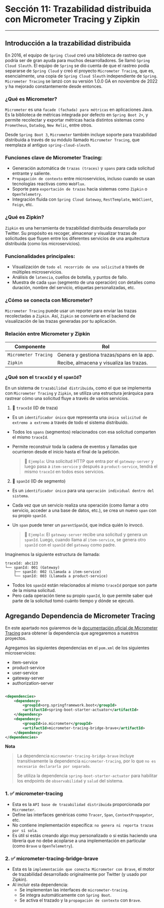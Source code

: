 # Sección 11: Trazabilidad distribuida con Micrometer Tracing y Zipkin

---

## Introducción a la trazabilidad distribuida

En 2016, el equipo de `Spring Cloud` creó una biblioteca de rastreo que podría ser de gran ayuda para muchos
desarrolladores. Se llamó `Spring Cloud Sleuth`. El equipo de `Spring` se dio cuenta de que el rastreo podía
separarse de `Spring Cloud` y creó el proyecto `Micrometer Tracing`, que es, esencialmente, una copia de
`Spring Cloud Sleuth` independiente de `Spring`. `Micrometer Tracing` se lanzó con su versión 1.0.0 GA en
noviembre de 2022 y ha mejorado constantemente desde entonces.

### ¿Qué es Micrometer?

`Micrometer` es una `facade (fachada) para métricas` en aplicaciones Java. Es la biblioteca de métricas integrada por
defecto en `Spring Boot 2+`, y permite recolectar y exportar métricas hacia distintos sistemas como `Prometheus`,
`Datadog`, `New Relic`, entre otros.

Desde `Spring Boot 3`, `Micrometer` también incluye soporte para trazabilidad distribuida a través de su módulo llamado
`Micrometer Tracing`, que reemplaza al antiguo `spring-cloud-sleuth`.

### Funciones clave de Micrometer Tracing:

- Generación automática de `trazas (traces)` y `spans` para cada solicitud entrante y saliente.
- `Propagación de contexto` entre microservicios, incluso cuando se usan tecnologías reactivas como `WebFlux`.
- Soporte para `exportación de trazas` hacia sistemas como `Zipkin` o `OpenTelemetry`.
- Integración fluida con `Spring Cloud Gateway`, `RestTemplate`, `WebClient`, `Feign`, etc.

### ¿Qué es Zipkin?

`Zipkin` es una herramienta de trazabilidad distribuida desarrollada por Twitter. Su propósito es recoger, almacenar y
visualizar trazas de solicitudes que fluyen entre los diferentes servicios de una arquitectura distribuida (como los
microservicios).

### Funcionalidades principales:

- Visualización de `todo el recorrido de una solicitud` a través de múltiples microservicios.
- Análisis de `latencia`, cuellos de botella, y puntos de fallo.
- Muestra de cada `span` (segmento de una operación) con detalles como duración, nombre del servicio, etiquetas
  personalizadas, etc.

### ¿Cómo se conecta con Micrometer?

`Micrometer Tracing` puede usar un reporter para enviar las trazas recolectadas a `Zipkin`. Así, `Zipkin` se convierte
en el backend de visualización de las trazas generadas por tu aplicación.

### Relación entre Micrometer y Zipkin

| Componente           | Rol                                       |
|----------------------|-------------------------------------------|
| `Micrometer Tracing` | Genera y gestiona trazas/spans en la app. |
| `Zipkin`             | Recibe, almacena y visualiza las trazas.  |

### ¿Qué son el `traceId` y el `spanId`?

En un sistema de `trazabilidad distribuida`, como el que se implementa con `Micrometer Tracing` y `Zipkin`, se utiliza
una estructura jerárquica para rastrear cómo una solicitud fluye a través de varios servicios.

1. 📍 `traceId` (ID de traza)

- Es un `identificador único` que representa una `única solicitud de extremo a extremo` a través de todo el sistema
  distribuido.
- Todos los `spans` (segmentos) relacionados con esa solicitud comparten el mismo `traceId`.
- Permite reconstruir toda la cadena de eventos y llamadas que ocurrieron desde el inicio hasta el final de la petición.

  > 🧠 `Ejemplo`: Una solicitud HTTP que entra por el `gateway-server` y luego pasa a `item-service` y después a
  > `product-service`, tendrá el mismo `traceId` en todos esos servicios.

2. 📍 `spanId` (ID de segmento)

- Es un `identificador único` para una `operación individual dentro del sistema`.
- Cada vez que un servicio realiza una operación (como llamar a otro servicio, acceder a una base de datos, etc.), se
  crea un nuevo `span` con su propio `spanId`.
- Un `span` puede tener un `parentSpanId`, que indica quién lo invocó.

  > 🧠 `Ejemplo`: El `gateway-server` recibe una solicitud y genera un `spanId`. Luego, cuando llama al `item-service`,
  > se genera otro `spanId` con el `spanId` del `gateway` como padre.

Imaginemos la siguiente estructura de llamada:

````
traceId: abc123
└── spanId: 001 (Gateway)
    ├── spanId: 002 (Llamada a item-service)
    └── spanId: 003 (Llamada a product-service)
````

- Todos los `spanId` están relacionados al mismo `traceId` porque son parte de la misma solicitud.
- Pero cada operación tiene su propio `spanId`, lo que permite saber qué parte de la solicitud tomó cuánto tiempo y
  dónde se ejecutó.

## Agregando Dependencia de Micrometer Tracing

En este apartado nos guiaremos de la
[documentación oficial de Micrometer Tracing](https://docs.micrometer.io/tracing/reference/tracers.html) para obtener
la dependencia que agregaremos a nuestros proyectos.

Agregamos las siguientes dependencias en el `pom.xml` de los siguientes microservicios:

- item-service
- product-service
- user-service
- gateway-server
- authorization-server

````xml

<dependencies>
    <dependency>
        <groupId>org.springframework.boot</groupId>
        <artifactId>spring-boot-starter-actuator</artifactId>
    </dependency>
    <dependency>
        <groupId>io.micrometer</groupId>
        <artifactId>micrometer-tracing-bridge-brave</artifactId>
    </dependency>
</dependencies>
````

**Nota**
> La dependencia `micrometer-tracing-bridge-brave` incluye transitivamente la dependencia `micrometer-tracing`, por lo
> que `no es necesario declararla por separado`.
>
> Se utiliza la dependencia `spring-boot-starter-actuator` para habilitar los endpoints de `observabilidad` y `salud`
> del sistema.

### 1. ✅ micrometer-tracing

- Esta es la `API base de trazabilidad distribuida` proporcionada por `Micrometer`.
- Define las interfaces genéricas como `Tracer`, `Span`, `ContextPropagator`, etc.
- No contiene implementación específica: `no genera ni reporta trazas por sí sola`.
- Es útil si estás creando algo muy personalizado o si estás haciendo una librería que no debe acoplarse a una
  implementación en particular (como `Brave` u `OpenTelemetry`).

### 2. ✅ micrometer-tracing-bridge-brave

- Esta es la `implementación que conecta Micrometer con Brave`, el motor de trazabilidad desarrollado originalmente por
  Twitter (y usado por Zipkin).
- Al incluir esta dependencia:
    - Se implementan las interfaces de `micrometer-tracing`.
    - Se integra automáticamente con `Spring Boot`.
    - Se activa el trazado y la `propagación de contexto` con `Brave`.

